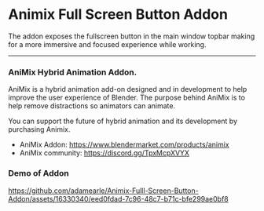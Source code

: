# Animix Full Screen Button Addon
The addon exposes the fullscreen button in the main window topbar making for a more immersive and focused experience while working.

***
### AniMix Hybrid Animation Addon. 
AniMix is a hybrid animation add-on designed and in development to help improve the user experience of Blender.
The purpose behind AniMix is to help remove distractions so animators can animate.

You can support the future of hybrid animation and its development by purchasing Animix. 
- AniMix Addon:   https://www.blendermarket.com/products/animix
- AniMix community:  https://discord.gg/TpxMcpXVYX

### Demo of Addon
https://github.com/adamearle/Animix-Fulll-Screen-Button-Addon/assets/16330340/eed0fdad-7c96-48c7-b71c-bfe299ae0bf8
